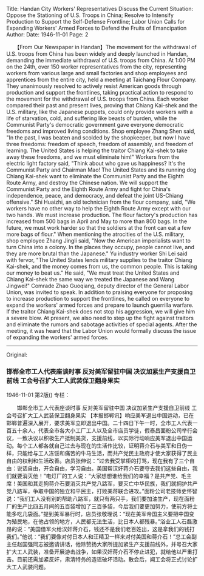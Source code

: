 Title: Handan City Workers' Representatives Discuss the Current Situation: Oppose the Stationing of U.S. Troops in China; Resolve to Intensify Production to Support the Self-Defense Frontline; Labor Union Calls for Expanding Workers' Armed Forces to Defend the Fruits of Emancipation
Author:
Date: 1946-11-01
Page: 2

　　【From Our Newspaper in Handan】The movement for the withdrawal of U.S. troops from China has been widely and deeply launched in Handan, demanding the immediate withdrawal of U.S. troops from China. At 1:00 PM on the 24th, over 150 worker representatives from the city, representing workers from various large and small factories and shop employees and apprentices from the entire city, held a meeting at Taichang Flour Company. They unanimously resolved to actively resist American goods through production and support the frontlines, taking practical action to respond to the movement for the withdrawal of U.S. troops from China. Each worker compared their past and present lives, proving that Chiang Kai-shek and the U.S. military, like the Japanese puppets, could only provide workers with a life of starvation, cold, and suffering like beasts of burden, while the Communist Party's democratic government gave everyone democratic freedoms and improved living conditions. Shop employee Zhang Shen said, "In the past, I was beaten and scolded by the shopkeeper, but now I have three freedoms: freedom of speech, freedom of assembly, and freedom of learning. The United States is helping the traitor Chiang Kai-shek to take away these freedoms, and we must eliminate him!" Workers from the electric light factory said, "Think about who gave us happiness? It's the Communist Party and Chairman Mao! The United States and its running dog Chiang Kai-shek want to eliminate the Communist Party and the Eighth Route Army, and destroy the Chinese nation. We will support the Communist Party and the Eighth Route Army and fight for China's independence, peace, and democracy, and defeat the joint US-Chiang offensive." Shi Huaizhi, an old technician from the flour company, said, "We workers have no other way to help the Eighth Route Army except with our two hands. We must increase production. The flour factory's production has increased from 500 bags in April and May to more than 800 bags. In the future, we must work harder so that the soldiers at the front can eat a few more bags of flour." When mentioning the atrocities of the U.S. military, shop employee Zhang Jingli said, "Now the American imperialists want to turn China into a colony. In the places they occupy, people cannot live, and they are more brutal than the Japanese." Yu industry worker Shi Lei said with fervor, "The United States lends military supplies to the traitor Chiang Kai-shek, and the money comes from us, the common people. This is taking our money to beat us." He said, "We must treat the United States and Chiang Kai-shek the same way we treated the Japanese and Wang Jingwei!" Comrade Zhao Guoqiang, deputy director of the General Labor Union, was invited to speak. In addition to praising everyone for proposing to increase production to support the frontlines, he called on everyone to expand the workers' armed forces and prepare to launch guerrilla warfare. If the traitor Chiang Kai-shek does not stop his aggression, we will give him a severe blow. At present, we also need to step up the fight against traitors and eliminate the rumors and sabotage activities of special agents. After the meeting, it was heard that the Labor Union would formally discuss the issue of expanding the workers' armed forces.



<hr /> 

Original: 


### 邯郸全市工人代表座谈时事  反对美军留驻中国  决议加紧生产支援自卫前线  工会号召扩大工人武装保卫翻身果实

1946-11-01
第2版()
专栏：

　　邯郸全市工人代表座谈时事
    反对美军留驻中国
    决议加紧生产支援自卫前线
    工会号召扩大工人武装保卫翻身果实
    【本报邯郸讯】响应美军退出中国运动，已在邯郸普遍深入展开，要求美军立即退出中国。二十四日下午一时，全市工人代表一百五十余人，代表全市各大小工厂工人以及全市店员学徒，假泰昌面粉公司举行会议，一致决议以积极生产抵制美货，支援前线，以实际行动响应美军退出中国运动。每个工人都各就自己过去与现在的生活作比较，证明蒋介石与美军和日伪一样，只能给与工人冻馁和痛苦的牛马生活，而共产党民主政府才使大家获得了民主自由的权利和生活改善。店员张伸说：“过去我受掌柜的打骂，现在我有了三个自由：说话自由，开会自由，学习自由。美国帮汉奸蒋介石要夺去我们这些自由，我们就要消灭他！”电灯厂的工人说：“大家想想谁给我们的幸福？是共产党、毛主席！美国和其走狗蒋介石要消灭共产党八路军，要灭亡中华民族，我们就拥护共产党八路军，争取中国的独立和平民主，打败美蒋联合进攻。”面粉公司老技师史怀智说：“我们工人没有别的帮助八路军，就只有两只手，我们要加油生产，现在面粉厂的生产比四五月间的五百袋增加了三百多袋，今后我们要更加努力，使前方将士能多吃几袋面。”提到美军暴行时，店员张敬理说：“现在美军帝国主义要把中国变为殖民地，在他占领的地方，人民都无法生活，比日本人都残暴。”浴业工人石磊激昂的说：“美国借军火给汉奸蒋介石，钱还不是我们老百姓出，这是拿我们的钱打我们。”他说：“我们要像对付日本人和汪精卫一样来对付美国和蒋介石！”总工会副主任赵国强同志被邀请讲话，他除赞扬大家所提加紧生产支援前线外，并号召大家扩大工人武装，准备开展游击战争，如果汉奸蒋介石不停止进犯，就给他以严重打击。目前还需加紧反奸，肃清特务的造谣破坏活动。散会后，闻工会将正式讨论扩大工人武装问题。

